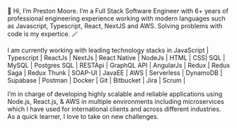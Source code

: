 👋 Hi, I’m Preston Moore. I’m a Full Stack Software Engineer with 6+ years of professional engineering experience working with modern languages such as Javascript, Typescript, React, NextJS and AWS. Solving problems with code is my expertice. 🪄

I am currently working with leading technology stacks in JavaScript | Typescript | ReactJs | NextJs | React Native | NodeJs | HTML | CSS| SQL | MySQL | Postgres SQL | RESTApi | GraphQL API | AngularJs | Redux | Redux Saga | Redux Thunk | SOAP-UI | JavaEE | AWS | Serverless | DynamoDB | Supabase | Postman | Docker | Git | Bitbucket | Jira | Scrum |

I’m in charge of developing highly scalable and reliable applications using Node.js, React.js, & AWS in multiple environments including microservices which I have used for international clients and across different industries. As a quick learner, I love to take on new challenges.

